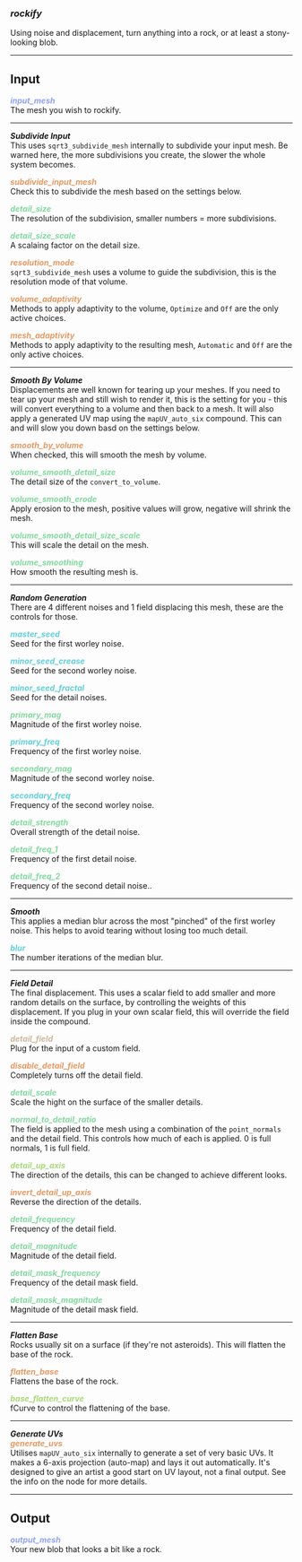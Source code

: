 ### ***rockify***
Using noise and displacement, turn anything into a rock, or at least a stony-looking blob.<br />

***
## Input
<span style="color:#90A3F4">***input_mesh***</span>
<br />The mesh you wish to rockify.

***
***Subdivide Input***<br />
This uses `sqrt3_subdivide_mesh` internally to subdivide your input mesh.  Be warned here, the more subdivisions you create, the slower the whole system becomes.

<span style="color:#E69963">***subdivide_input_mesh***</span>
<br />Check this to subdivide the mesh based on the settings below.

<span style="color:#82D99F">***detail_size***</span>
<br />The resolution of the subdivision, smaller numbers = more subdivisions.

<span style="color:#82D99F">***detail_size_scale***</span>
<br />A scalaing factor on the detail size.

<span style="color:#E69963">***resolution_mode***</span>
<br />`sqrt3_subdivide_mesh` uses a volume to guide the subdivision, this is the resolution mode of that volume.

<span style="color:#E69963">***volume_adaptivity***</span>
<br />Methods to apply adaptivity to the volume, `Optimize` and `Off` are the only active choices.

<span style="color:#E69963">***mesh_adaptivity***</span>
<br />Methods to apply adaptivity to the resulting mesh, `Automatic` and `Off` are the only active choices.

***
***Smooth By Volume***<br />
Displacements are well known for tearing up your meshes.  If you need to tear up your mesh and still wish to render it, this is the setting for you - this will convert everything to a volume and then back to a mesh.  It will also apply a generated UV map using the `mapUV_auto_six` compound.  This can and will slow you down basd on the settings below.

<span style="color:#E69963">***smooth_by_volume***</span>
<br />When checked, this will smooth the mesh by volume.

<span style="color:#82D99F">***volume_smooth_detail_size***</span>
<br />The detail size of the `convert_to_volume`.

<span style="color:#82D99F">***volume_smooth_erode***</span>
<br />Apply erosion to the mesh, positive values will grow, negative will shrink the mesh.

<span style="color:#82D99F">***volume_smooth_detail_size_scale***</span>
<br />This will scale the detail on the mesh.

<span style="color:#82D99F">***volume_smoothing***</span>
<br />How smooth the resulting mesh is.

***
***Random Generation***<br />
There are 4 different noises and 1 field displacing this mesh, these are the controls for those.

<span style="color:#62CFD9">***master_seed***</span>
<br />Seed for the first worley noise.

<span style="color:#62CFD9">***minor_seed_crease***</span>
<br />Seed for the second worley noise.

<span style="color:#62CFD9">***minor_seed_fractal***</span>
<br />Seed for the detail noises.

<span style="color:#82D99F">***primary_mag***</span>
<br />Magnitude of the first worley noise.

<span style="color:#62CFD9">***primary_freq***</span>
<br />Frequency of the first worley noise.

<span style="color:#82D99F">***secondary_mag***</span>
<br />Magnitude of the second worley noise.

<span style="color:#62CFD9">***secondary_freq***</span>
<br />Frequency of the second worley noise.

<span style="color:#82D99F">***detail_strength***</span>
<br />Overall strength of the detail noise.

<span style="color:#82D99F">***detail_freq_1***</span>
<br />Frequency of the first detail noise.

<span style="color:#82D99F">***detail_freq_2***</span>
<br />Frequency of the second detail noise..

***
***Smooth***<br />
This applies a median blur across the most "pinched" of the first worley noise.  This helps to avoid tearing without losing too much detail.

<span style="color:#62CFD9">***blur***</span>
<br />The number iterations of the median blur.

***
***Field Detail***<br />
The final displacement.  This uses a scalar field to add smaller and more random details on the surface, by controlling the weights of this displacement.  If you plug in your own scalar field, this will override the field inside the compound.

<span style="color:#CCB699">***detail_field***</span>
<br />Plug for the input of a custom field.

<span style="color:#E69963">***disable_detail_field***</span>
<br />Completely turns off the detail field.

<span style="color:#82D99F">***detail_scale***</span>
<br />Scale the hight on the surface of the smaller details.

<span style="color:#82D99F">***normal_to_detail_ratio***</span>
<br />The field is applied to the mesh using a combination of the `point_normals` and the detail field.  This controls how much of each is applied. 0 is full normals, 1 is full field.

<span style="color:#A8D977">***detail_up_axis***</span>
<br />The direction of the details, this can be changed to achieve different looks.

<span style="color:#E69963">***invert_detail_up_axis***</span>
<br />Reverse the direction of the details.

<span style="color:#82D99F">***detail_frequency***</span>
<br />Frequency of the detail field.

<span style="color:#82D99F">***detail_magnitude***</span>
<br />Magnitude of the detail field.

<span style="color:#82D99F">***detail_mask_frequency***</span>
<br />Frequency of the detail mask field.

<span style="color:#82D99F">***detail_mask_magnitude***</span>
<br />Magnitude of the detail mask field.

***
***Flatten Base***<br />
Rocks usually sit on a surface (if they're not asteroids).  This will flatten the base of the rock. 

<span style="color:#E69963">***flatten_base***</span>
<br />Flattens the base of the rock.

<span style="color:#A8D977">***base_flatten_curve***</span>
<br />fCurve to control the flattening of the base.

***
***Generate UVs***<br />
<span style="color:#E69963">***generate_uvs***</span>
<br />Utilises `mapUV_auto_six` internally to generate a set of very basic UVs.  It makes a 6-axis projection (auto-map) and lays it out automatically.  It's designed to give an artist a good start on UV layout, not a final output.  See the info on the node for more details.

***
## Output
<span style="color:#90A3F4">***output_mesh***</span>
<br />Your new blob that looks a bit like a rock.

